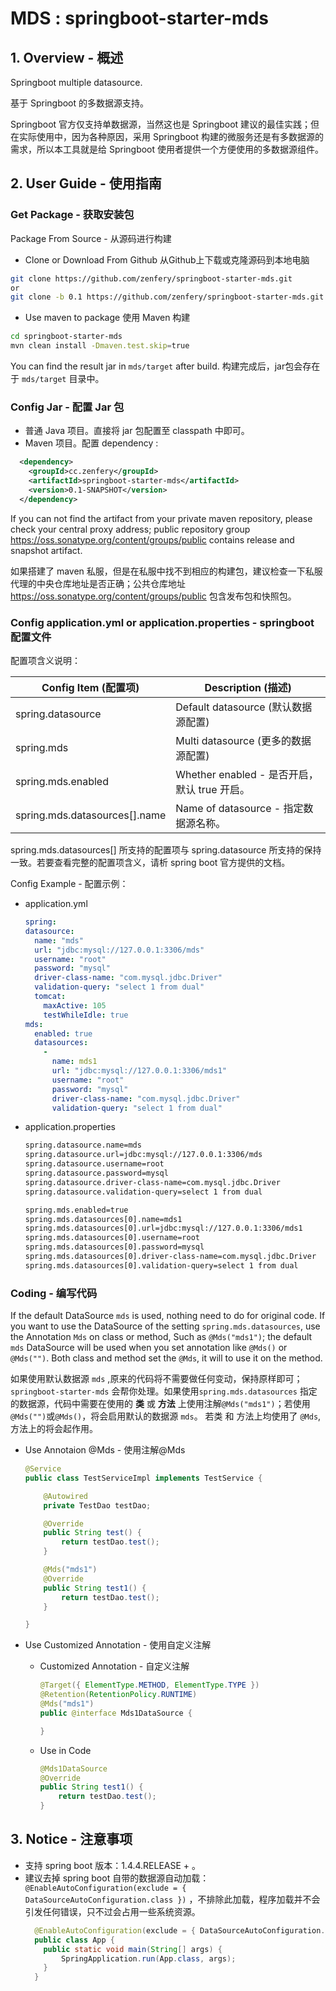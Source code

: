 # MDS : springboot-starter-mds

## 1. Overview - 概述

Springboot multiple datasource.

基于 Springboot 的多数据源支持。

Springboot 官方仅支持单数据源，当然这也是 Springboot 建议的最佳实践；但在实际使用中，因为各种原因，采用 Springboot 构建的微服务还是有多数据源的需求，所以本工具就是给 Springboot 使用者提供一个方便使用的多数据源组件。

## 2. User Guide - 使用指南

### Get Package - 获取安装包

Package From Source - 从源码进行构建

- Clone or Download From Github 从Github上下载或克隆源码到本地电脑
``` bash
git clone https://github.com/zenfery/springboot-starter-mds.git
or
git clone -b 0.1 https://github.com/zenfery/springboot-starter-mds.git
```
- Use maven to package 使用 Maven 构建
``` bash
cd springboot-starter-mds
mvn clean install -Dmaven.test.skip=true
```
You can find the result jar in `mds/target` after build. 构建完成后，jar包会存在于 `mds/target` 目录中。

### Config Jar - 配置 Jar 包
- 普通 Java 项目。直接将 jar 包配置至 classpath 中即可。
- Maven 项目。配置 dependency :
``` xml
  <dependency>
    <groupId>cc.zenfery</groupId>
    <artifactId>springboot-starter-mds</artifactId>
    <version>0.1-SNAPSHOT</version>
  </dependency>
```

If you can not find the artifact from your private maven repository, please check your central proxy address; public repository group https://oss.sonatype.org/content/groups/public contains release and snapshot artifact.

如果搭建了 maven 私服，但是在私服中找不到相应的构建包，建议检查一下私服代理的中央仓库地址是否正确；公共仓库地址 https://oss.sonatype.org/content/groups/public 包含发布包和快照包。

### Config application.yml or application.properties - springboot 配置文件

配置项含义说明：

| Config Item (配置项) | Description (描述) |
| ------------------- | ------------------|
| spring.datasource   | Default datasource (默认数据源配置) |
| spring.mds          | Multi datasource (更多的数据源配置) |
| spring.mds.enabled   | Whether enabled - 是否开启，默认 true 开启。 |
| spring.mds.datasources[].name   | Name of datasource - 指定数据源名称。 |

spring.mds.datasources[] 所支持的配置项与 spring.datasource 所支持的保持一致。若要查看完整的配置项含义，请析 spring boot 官方提供的文档。

Config Example - 配置示例：
- application.yml
    ``` yaml
  spring:
    datasource:
      name: "mds"
      url: "jdbc:mysql://127.0.0.1:3306/mds"
      username: "root"
      password: "mysql"
      driver-class-name: "com.mysql.jdbc.Driver"
      validation-query: "select 1 from dual"
      tomcat:
        maxActive: 105
        testWhileIdle: true
    mds:
      enabled: true
      datasources:
        -
          name: mds1
          url: "jdbc:mysql://127.0.0.1:3306/mds1"
          username: "root"
          password: "mysql"
          driver-class-name: "com.mysql.jdbc.Driver"
          validation-query: "select 1 from dual"
    ```

- application.properties

    ``` bash
  spring.datasource.name=mds
  spring.datasource.url=jdbc:mysql://127.0.0.1:3306/mds
  spring.datasource.username=root
  spring.datasource.password=mysql
  spring.datasource.driver-class-name=com.mysql.jdbc.Driver
  spring.datasource.validation-query=select 1 from dual

  spring.mds.enabled=true
  spring.mds.datasources[0].name=mds1
  spring.mds.datasources[0].url=jdbc:mysql://127.0.0.1:3306/mds1
  spring.mds.datasources[0].username=root
  spring.mds.datasources[0].password=mysql
  spring.mds.datasources[0].driver-class-name=com.mysql.jdbc.Driver
  spring.mds.datasources[0].validation-query=select 1 from dual
  ```

### Coding - 编写代码
If the default DataSource `mds` is used, nothing need to do for original code. If you want to use the DataSource of the setting `spring.mds.datasources`, use the Annotation `Mds` on class or method, Such as `@Mds("mds1")`; the default `mds` DataSource will be used when you set annotation like `@Mds()` or `@Mds("")`. Both class and method set the `@Mds`, it will to use it on the method.

如果使用默认数据源 `mds` ,原来的代码将不需要做任何变动，保持原样即可；`springboot-starter-mds` 会帮你处理。如果使用`spring.mds.datasources` 指定的数据源，代码中需要在使用的 **类** 或 **方法** 上使用注解`@Mds("mds1")`；若使用`@Mds("")`或`@Mds()`，将会启用默认的数据源 `mds`。 若类 和 方法上均使用了 `@Mds`, 方法上的将会起作用。

- Use Annotaion @Mds - 使用注解@Mds
  ``` java
  @Service
  public class TestServiceImpl implements TestService {

      @Autowired
      private TestDao testDao;

      @Override
      public String test() {
          return testDao.test();
      }

      @Mds("mds1")
      @Override
      public String test1() {
          return testDao.test();
      }

  }
  ```

- Use Customized Annotation - 使用自定义注解
  - Customized Annotation - 自定义注解
    ``` java
    @Target({ ElementType.METHOD, ElementType.TYPE })
    @Retention(RetentionPolicy.RUNTIME)
    @Mds("mds1")
    public @interface Mds1DataSource {

    }
    ```
  - Use in Code
    ``` java
    @Mds1DataSource
    @Override
    public String test1() {
        return testDao.test();
    }
    ```


## 3. Notice - 注意事项

- 支持 spring boot 版本：1.4.4.RELEASE + 。
- 建议去掉 spring boot 自带的数据源自动加载：`@EnableAutoConfiguration(exclude = { DataSourceAutoConfiguration.class })` ，不排除此加载，程序加载并不会引发任何错误，只不过会占用一些系统资源。
  ``` JAVA
    @EnableAutoConfiguration(exclude = { DataSourceAutoConfiguration.class })
    public class App {
      public static void main(String[] args) {
          SpringApplication.run(App.class, args);
      }
    }
  ```
